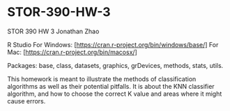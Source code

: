 # STOR-390-HW-3

STOR 390 HW 3
Jonathan Zhao

R Studio
For Windows: [https://cran.r-project.org/bin/windows/base/]
For Mac: [https://cran.r-project.org/bin/macosx/]

Packages: base, class, datasets, graphics, grDevices, methods, stats, utils.

This homework is meant to illustrate the methods of classification algorithms as well as their potential pitfalls. It is about the KNN classifier algorithm, and how to choose the correct K value and areas where it might cause errors.

